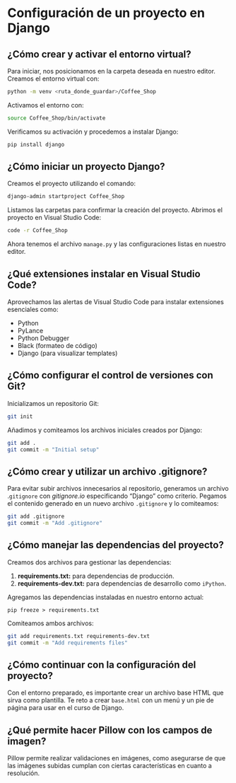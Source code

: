 # **Configuración de un proyecto en Django**

## **¿Cómo crear y activar el entorno virtual?**
Para iniciar, nos posicionamos en la carpeta deseada en nuestro editor. Creamos el entorno virtual con:

```bash
python -m venv <ruta_donde_guardar>/Coffee_Shop
```

Activamos el entorno con:
```bash
source Coffee_Shop/bin/activate
```

Verificamos su activación y procedemos a instalar Django:
```bash
pip install django
```

## **¿Cómo iniciar un proyecto Django?**
Creamos el proyecto utilizando el comando:

```bash
django-admin startproject Coffee_Shop
```

Listamos las carpetas para confirmar la creación del proyecto. Abrimos el proyecto en Visual Studio Code:

```bash
code -r Coffee_Shop
```
Ahora tenemos el archivo `manage.py` y las configuraciones listas en nuestro editor.

## **¿Qué extensiones instalar en Visual Studio Code?**
Aprovechamos las alertas de Visual Studio Code para instalar extensiones esenciales como:
- Python
- PyLance
- Python Debugger
- Black (formateo de código)
- Django (para visualizar templates)

## **¿Cómo configurar el control de versiones con Git?**
Inicializamos un repositorio Git:

```bash
git init
```

Añadimos y comiteamos los archivos iniciales creados por Django:

```bash
git add .
git commit -m "Initial setup"
```

## **¿Cómo crear y utilizar un archivo .gitignore?**
Para evitar subir archivos innecesarios al repositorio, generamos un archivo .`gitignore` con *gitignore.io* especificando “Django” como criterio. Pegamos el contenido generado en un nuevo archivo `.gitignore` y lo comiteamos:

```bash
git add .gitignore
git commit -m "Add .gitignore"
```

## **¿Cómo manejar las dependencias del proyecto?**
Creamos dos archivos para gestionar las dependencias:

1. **requirements.txt:** para dependencias de producción.
2. **requirements-dev.txt:** para dependencias de desarrollo como `iPython`.

Agregamos las dependencias instaladas en nuestro entorno actual:

`pip freeze > requirements.txt`

Comiteamos ambos archivos:

```bash
git add requirements.txt requirements-dev.txt
git commit -m "Add requirements files"
```

## **¿Cómo continuar con la configuración del proyecto?**
Con el entorno preparado, es importante crear un archivo base HTML que sirva como plantilla. Te reto a crear `base.html` con un menú y un pie de página para usar en el curso de Django.

## **¿Qué permite hacer Pillow con los campos de imagen?**
Pillow permite realizar validaciones en imágenes, como asegurarse de que las imágenes subidas cumplan con ciertas características en cuanto a resolución.